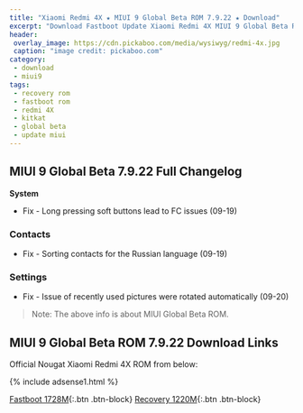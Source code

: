 ```yaml
---
title: "Xiaomi Redmi 4X ★ MIUI 9 Global Beta ROM 7.9.22 ★ Download"
excerpt: "Download Fastboot Update Xiaomi Redmi 4X MIUI 9 Global Beta ROM 7.9.22"
header:
 overlay_image: https://cdn.pickaboo.com/media/wysiwyg/redmi-4x.jpg
 caption: "image credit: pickaboo.com"
category:
 - download
 - miui9
tags:
 - recovery rom
 - fastboot rom
 - redmi 4X
 - kitkat
 - global beta
 - update miui
---
```

## MIUI 9 Global Beta 7.9.22 Full Changelog
**System**
- Fix - Long pressing soft buttons lead to FC issues (09-19)

### Contacts
- Fix - Sorting contacts for the Russian language (09-19)

### Settings
- Fix - Issue of recently used pictures were rotated automatically (09-20)

> Note: The above info is about MIUI Global Beta ROM.

## MIUI 9 Global Beta ROM 7.9.22 Download Links

Official Nougat Xiaomi Redmi 4X ROM from below:

{% include adsense1.html %}

[Fastboot 1728M](http://bigota.d.miui.com/7.9.22/santoni_global_images_7.9.22_20170922.0000.00_7.1_global_7a5f96780b.tgz){:.btn .btn-block}
[Recovery 1220M](http://bigota.d.miui.com/7.9.22/miui_HM4XGlobal_7.9.22_58521b50be_7.1.zip){:.btn .btn-block}